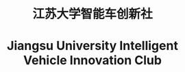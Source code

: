 <h1 align="center">江苏大学智能车创新社</h1>
<h1 align="center">Jiangsu University Intelligent Vehicle Innovation Club</h1>


